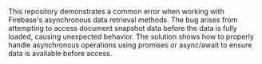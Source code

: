 This repository demonstrates a common error when working with Firebase's asynchronous data retrieval methods.  The bug arises from attempting to access document snapshot data before the data is fully loaded, causing unexpected behavior.  The solution shows how to properly handle asynchronous operations using promises or async/await to ensure data is available before access.